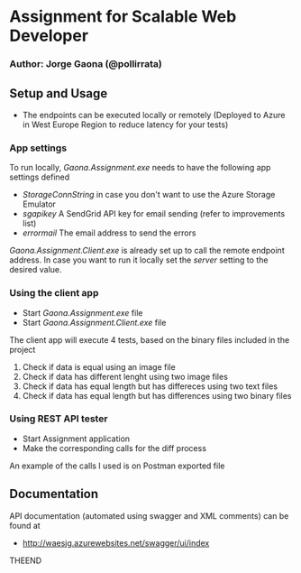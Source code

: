 # Assignment for Scalable Web Developer
### Author: Jorge Gaona (@pollirrata) 

## Setup and Usage

- The endpoints can be executed locally or remotely (Deployed to Azure in West Europe Region to reduce latency for your tests)

### App settings
To run locally, _Gaona.Assignment.exe_ needs to have the following app settings defined
- _StorageConnString_ in case you don't want to use the Azure Storage Emulator
- _sgapikey_ A SendGrid API key for email sending (refer to improvements list)
- _errormail_ The email address to send the errors

_Gaona.Assignment.Client.exe_ is already set up to call the remote endpoint address. In case you want to run it locally set the _server_ setting to the desired value.

### Using the client app
- Start _Gaona.Assignment.exe_ file
- Start _Gaona.Assignment.Client.exe_ file

The client app will execute 4 tests, based on the binary files included in the project

1. Check if data is equal using an image file
1. Check if data has different lenght using two image files
1. Check if data has equal length but has differeces using two text files
1. Check if data has equal length but has differences using two binary files



### Using REST API tester
- Start Assignment application
- Make the corresponding calls for the diff process

An example of the calls I used is on Postman exported file



## Documentation
API documentation (automated using swagger and XML comments) can be found at
- http://waesjg.azurewebsites.net/swagger/ui/index


THEEND